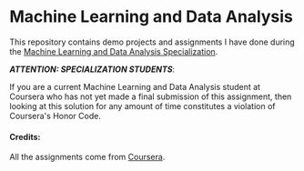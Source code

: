 # Machine Learning and Data Analysis

This repository contains demo projects and assignments I have done during the [Machine Learning and Data Analysis Specialization][machine-learning-data-analysis].

***ATTENTION:  SPECIALIZATION STUDENTS***:

If you are a current Machine Learning and Data Analysis student at Coursera who has not yet made a final submission of this assignment, then looking at this solution for any amount of time constitutes a violation of Coursera's Honor Code.

#### Credits:

All the assignments come from [Coursera][machine-learning-data-analysis].

[machine-learning-data-analysis]: https://www.coursera.org/specializations/machine-learning-data-analysis
